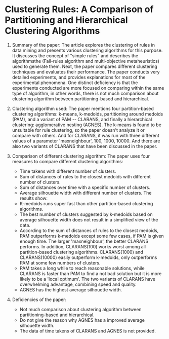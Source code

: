 # Clustering Rules:  A Comparison of Partitioning and Hierarchical Clustering Algorithms

1. Summary of the paper:
	The article explores the clustering of rules in data mining and presents various clustering algorithms for this purpose. It discusses the concept of "simple rules" and describes the algorithmsthe (Fall-rules algorithm and multi-objective metaheuristics) used to generate them. Next, the paper compares different clustering techniques and evaluates their performance. The paper conducts very detailed experiments, and provides explanations for most of the experimental phenomena. One distinct deficiency is that the experiments conducted are more focused on comparing within the same type of algorithm, in other words, there is not much comparison about clustering algorithm between partitioning-based and hierarchical.
    
2. Clustering algorithm used:
	The paper mentions four partition-based clustering algorithms: k-means, k-medoids, partitioning around medoids (PAM), and a variant of PAM -- CLARANS, and finally a hierarchical clustering: agglomerative nesting (AGNES). The k-means is found to be unsuitable for rule clustering, so the paper doesn't analyze it or compare with others. And for CLARANS, it was run with three different values of a parameter 'maxneighbour', 100, 1000, 10000. And there are also two variants of CLARANS that have been discussed in the paper.
    
3. Comparison of different clustering algorithm:
	The paper uses four measures to compare different clustering algorithms: 
	- Time takens with different number of clusters.
	- Sum of distances of rules to the closest medoids with different number of clusters.
	- Sum of distances over time with a specific number of clusters.
	- Average silhouette width with different number of clusters.
	 The results show:
	- K-medoids runs super fast than other partition-based clustering algorithms.
	- The best number of clusters suggested by k-medoids based on average silhouette width does not result in a simplified view of the data. 
	- According to the sum of distances of rules to the closest medoids, PAM outperforms k-medoids except some few cases, if PAM is given enough time. The larger 'maxneighbour', the better CLARANS performs. In addition, CLARANS(100) works worst among all partition-based clustering algorithms. CLARANS(1000) and CLARANS(10000) easily outperform k-medoids, only outperforms PAM at some few numbers of clusters.
	- PAM takes a long while to reach reasonable solutions, while CLARANS is faster than PAM to find a not bad solution but it is more likely to be a 'local optimum'. The two variants of CLARANS have overwhelming advantage, combining speed and quality.
	- AGNES has the highest average silhouette width.
    
4. Deficiencies of the paper:
	- Not much comparison about clustering algorithm between partitioning-based and hierarchical.
	- Do not give the reason why AGNES has a improved average silhouette width.
	- The data of time takens of CLARANS and AGNES is not provided.